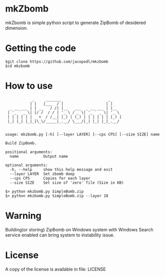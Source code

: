 # mkZbomb
mkZbomb is simple python script to generate ZipBomb of desidered dimension.

# Getting the code
    $git clone https://github.com/jacopodl/mkzbomb
    $cd mkzbomb
    
# How to use
                _     _______                     _
               | |   |___  / |                   | |
      _ __ ___ | | __   / /| |__   ___  _ __ ___ | |__
     | '_ ` _ \| |/ /  / / | '_ \ / _ \| '_ ` _ \| '_ \
     | | | | | |   <  / /__| |_) | (_) | | | | | | |_) |
     |_| |_| |_|_|\_\/_____|_.__/ \___/|_| |_| |_|_.__/


    usage: mkzbomb.py [-h] [--layer LAYER] [--cps CPS] [--size SIZE] name

    Build ZipBomb.

    positional arguments:
      name           Output name

    optional arguments:
      -h, --help     show this help message and exit
      --layer LAYER  Set zbomb deep
      --cps CPS      Copies for each layer
      --size SIZE    Set size of 'zero' file (Size in KB)
    
    $> python mkzbomb.py SimpleBomb.zip
    $> python mkzbomb.py SimpleBomb.zip --layer 18
 
# Warning
Building(or storing) ZipBomb on Windows system with Windows Search service enabled can bring system to instability issue.
    
# License
A copy of the license is available in file: LICENSE
